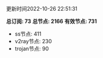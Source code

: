 更新时间2022-10-26 22:51:31

**总订阅: 73**
**总节点: 2166**
**有效节点: 731**
- ss节点: 411
- v2ray节点: 230
- trojan节点: 90
